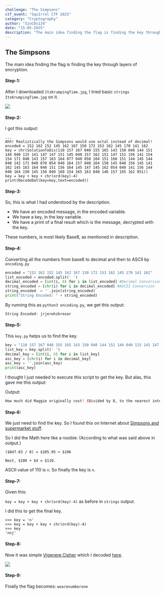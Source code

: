 ```yaml
---
challenge: "The Simpsons"
ctf_event: "Squ1rrel CTF 2025"
category: "Cryptography"
author: "S1nC0s134"
date: "15-05-2025"
description: "The main idea finding the flag is finding the key through layers of encryption."
---
```


## The Simpsons
The main idea finding the flag is finding the key through layers of encryption.

#### Step-1:
After I downloaded `ItsKrumpingTime.jpg`, I tried basic `strings ItsKrumpingTime.jpg` on it.

<img src="ItsKrumpingTime.jpg">

#### Step-2:
I got this output:

```
...
Ahh! Realistically the Simpsons would use octal instead of decimal!
encoded = 152 162 152 145 162 167 150 172 153 162 145 170 141 162
key = chr(SolutionToDis(110 157 167 040 155 165 143 150 040 144 151 144 040 115 141 147 147 151 145 040 157 162 151 147 151 156 141 154 154 171 040 143 157 163 164 077 040 050 104 151 166 151 144 145 144 040 142 171 040 070 054 040 164 157 040 164 150 145 040 156 145 141 162 145 163 164 040 151 156 164 145 147 145 162 054 040 141 156 144 040 164 150 145 156 040 160 154 165 163 040 146 157 165 162 051))
key = key + key + chr(ord(key)-4)
print(DecodeDat(key=key,text=encoded))
```

#### Step-3:
So, this is what I had understood by the description.

- We have an encoded message, in the encoded variable.  
- We have a key, in the key variable.  
- We have a print of a final result which is the message, decrypted with the key.
  
These numbers, is most likely Base8, as mentioned in description.

#### Step-4:
Converting all the numbers from base8 to decimal and then to ASCII by `encoding.py`

```python
encoded = "152 162 152 145 162 167 150 172 153 162 145 170 141 162"
list_encoded = encoded.split(' ')
decimal_encoded = [int(i, 8) for i in list_encoded] #Decimal Conversion
string_encoded = [chr(i) for i in decimal_encoded] #ASCII Conversion
string_encoded  = ''.join(string_encoded)
print("String Encoded: " + string_encoded)
```

By running this as `python3 encoding.py`, we get this output:

```bash
String Encoded: jrjerwhzkrexar
```

#### Step-5:

This `key.py` helps us to find the key. 

```python
key = "110 157 167 040 155 165 143 150 040 144 151 144 040 115 141 147 147 151 145 040 157 162 151 147 151 156 141 154 154 171 040 143 157 163 164 077 040 050 104 151 166 151 144 145 144 040 142 171 040 070 054 040 164 157 040 164 150 145 040 156 145 141 162 145 163 164 040 151 156 164 145 147 145 162 054 040 141 156 144 040 164 150 145 156 040 160 154 165 163 040 146 157 165 162 051"
list_key = key.split(' ')
decimal_key = [int(i, 8) for i in list_key]
asc_key = [chr(i) for i in decimal_key]
asc_key = ''.join(asc_key)
print(asc_key)
```
I thought I just needed to execute this script to get the key. But alas, this gave me this output:

Output:
```bash
How much did Maggie originally cost? (Divided by 8, to the nearest integer, and then plus four)
```


#### Step-6:
We just need to find the key. So I found this on Internet about [Simpsons and supermarket stuff](https://quizzclub.com/trivia/how-much-does-maggie-simpson-cost-in-the-opening-titles-when-she-is-scanned-at-checkout/answer/65502/).

 So I did the Math here like a noobie: (According to what was said above in output.)
```
($847.63 / 8) = $105.95 ≈ $106

Next, $106 + $4 = $110.
```
ASCII value of 110 is `n`. So finally the key is `n`.

#### Step-7:
Given this:

`key = key + key + chr(ord(key)-4)` as before in `strings` output.

I did this to get the final key.

```
>>> key = 'n'
>>> key = key + key + chr(ord(key)-4)
>>> key
'nnj'
```
#### Step-8:
Now it was simple [Vigenere Cipher](https://en.wikipedia.org/wiki/Vigen%C3%A8re_cipher) which I decoded [here](https://www.dcode.fr/vigenere-cipher).

<img src="Flag.png">

#### Step-9:
Finally the flag becomes: 
`wearenumberone`
